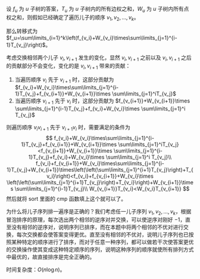 设 $f_u$ 为 $u$ 子树的答案，$T_u$ 为 $u$ 子树内的所有边权之和，$W_u$ 为 $u$ 子树内所有点权之和，则假如已经确定了遍历儿子的顺序 $v_1,v_2,\dots,v_k$。

那么转移式为 $f_u=\sum\limits_{i=1}^k\left(f_{v_i}+W_{v_i}\times\sum\limits_{j=1}^{i-1}T_{v_j}\right)$。

考虑交换相邻两个儿子 $v_i,v_{i+1}$ 发生的变化，显然 $v_i,v_{i+1}$ 之前以及 $v_i,v_{i+1}$ 之后的贡献部分不会变化，变化的是 $v_i,v_{i+1}$ 带来的贡献：

1. 当遍历顺序 $v_i$ 先于 $v_{i+1}$ 时，这部分贡献为 $f_{v_i}+W_{v_i}\times\sum\limits_{j=1}^{i-1}T_{v_j}+f_{v_{i+1}}+W_{v_{i+1}}\times \sum\limits_{j=1}^iT_{v_j}$
2. 当遍历顺序 $v_{i+1}$ 先于 $v_i$ 时，这部分贡献为 $f_{v_{i+1}}+W_{v_{i+1}}\times \sum\limits_{j=1}^{i-1}T_{v_j}+f_{v_i}+W_{v_i}\times \sum\limits_{j=1}^i T_{v_j}$

则遍历顺序 $v_iv_{i+1}$ 先于 $v_{i+1}v_i$ 时，需要满足的条件为
$$
f_{v_i}+W_{v_i}\times\sum\limits_{j=1}^{i-1}T_{v_j}+f_{v_{i+1}}+W_{v_{i+1}}\times \sum\limits_{j=1}^iT_{v_j}<f_{v_{i+1}}+W_{v_{i+1}}\times \sum\limits_{j=1}^{i-1}T_{v_j}+f_{v_i}+W_{v_i}\times \sum\limits_{j=1}^i T_{v_j}\\
f_{v_i}+f_{v_{i+1}}+W_{v_i}\times\sum\limits_{j=1}^{i-1}T_{v_j}+W_{v_{i+1}}\times\left(\left(\sum\limits_{j=1}^{i+1}T_{v_j}\right)+T_{v_i}\right)<f_{v_i}+f_{v_{i+1}}+W_{v_i}\times \left(\left(\sum\limits_{j=1}^{i+1}T_{v_j}\right)+T_{v_i}\right)+W_{v_{i+1}}\times \sum\limits_{j=1}^{i-1}T_{v_j}\\
W_{v_{i+1}}T_{v_i}<W_{v_i}T_{v_{i+1}}
$$
然后就将 sort 里面的 cmp 函数填上这个就可以了。

为什么将儿子序列排一遍序是正确的？我们考虑任一儿子序列 $v_1,v_2,\dots,v_k$，根据冒泡排序的原理，每次选出两个相邻的逆序对并交换，可以使逆序对刚好 $-1$，直至没有相邻的逆序对，说明序列已排序，而在本题中将两个相邻的不优对进行交换，每次交换都会使答案变得更优。直至没有相邻的不优对，说明儿子序列也已按照某种特定的顺序进行了排序，而对于任意一种序列，都可以做若干次使答案更优的交换操作使其变成这种特定顺序的序列，说明这种序列的顺序就使所有排列方式中最优的，故直接排序是完全正确的。

时间复杂度：$O(n\log n)$。